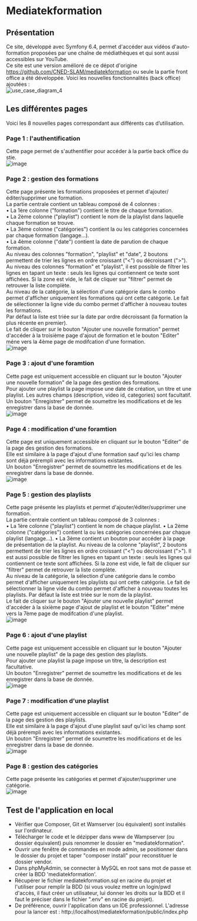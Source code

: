 # Mediatekformation
## Présentation
Ce site, développé avec Symfony 6.4, permet d'accéder aux vidéos d'auto-formation proposées par une chaîne de médiathèques et qui sont aussi accessibles sur YouTube.<br> 
Ce site est une version amélioré de ce dépot d'origine https://github.com/CNED-SLAM/mediatekformation ou seule la partie front office a été développée. Voici les nouvelles fonctionnalités (back office) ajoutées :<br>
![use_case_diagram_4](https://github.com/user-attachments/assets/0d57c507-4c45-4bca-9721-e98ba3b9bcbc)
## Les différentes pages
Voici les 8 nouvelles pages correspondant aux différents cas d’utilisation.
### Page 1 : l'authentification
Cette page permet de s'authentifier pour accéder à la partie back office du stie.<br>
![image](https://github.com/user-attachments/assets/9220a572-55f2-4d94-ad4f-35ab9199fc40)
### Page 2 : gestion des formations
Cette page présente les formations proposées et permet d'ajouter/éditer/supprimer une formation.<br>
La partie centrale contient un tableau composé de 4 colonnes :<br>
•	La 1ère colonne ("formation") contient le titre de chaque formation.<br>
•	La 2ème colonne ("playlist") contient le nom de la playlist dans laquelle chaque formation se trouve.<br>
•	La 3ème colonne ("catégories") contient la ou les catégories concernées par chaque formation (langage…).<br>
•	La 4ème colonne ("date") contient la date de parution de chaque formation.<br>
Au niveau des colonnes "formation", "playlist" et "date", 2 boutons permettent de trier les lignes en ordre croissant ("<") ou décroissant (">").<br>
Au niveau des colonnes "formation" et "playlist", il est possible de filtrer les lignes en tapant un texte : seuls les lignes qui contiennent ce texte sont affichées. Si la zone est vide, le fait de cliquer sur "filtrer" permet de retrouver la liste complète.<br> 
Au niveau de la catégorie, la sélection d'une catégorie dans le combo permet d'afficher uniquement les formations qui ont cette catégorie. Le fait de sélectionner la ligne vide du combo permet d'afficher à nouveau toutes les formations.<br>
Par défaut la liste est triée sur la date par ordre décroissant (la formation la plus récente en premier).<br>
Le fait de cliquer sur le bouton "Ajouter une nouvelle formation" permet d'accéder à la troisième page d'ajout de formation et le bouton "Editer" méne vers la 4ème page de modifcation d'une formation.<br>
![image](https://github.com/user-attachments/assets/c2012558-1aa4-4c24-b376-96bc62479f00)
### Page 3 : ajout d'une foramtion
Cette page est uniquement accessible en cliquant sur le bouton "Ajouter une nouvelle formation" de la page des gestion des formations.<br>
Pour ajouter une playlist la page impose une date de création, un titre et une playlist. Les autres champs (description, video id, categories) sont facultatif.<br>
Un bouton "Enregistrer" permet de soumettre les modifications et de les enregistrer dans la base de donnée.<br>
![image](https://github.com/user-attachments/assets/d66da689-14bb-46cd-b69c-52ba81e40390)
### Page 4 : modification d'une foramtion
Cette page est uniquement accessible en cliquant sur le bouton "Editer" de la page des gestion des formations.<br>
Elle est similaire à la page d'ajout d'une formation sauf qu'ici les champ sont déjà prérempli avec les informations existantes.<br>
Un bouton "Enregistrer" permet de soumettre les modifications et de les enregistrer dans la base de donnée.<br>
![image](https://github.com/user-attachments/assets/88eb3796-6960-4cc8-9702-ffa35d63ce80)
### Page 5 : gestion des playlists
Cette page présente les playlists et permet d'ajouter/éditer/supprimer une formation.<br>
La partie centrale contient un tableau composé de 3 colonnes :<br>
•	La 1ère colonne ("playlist") contient le nom de chaque playlist.
•	La 2ème colonne ("catégories") contient la ou les catégories concernées par chaque playlist (langage…).
•	La 3ème contient un bouton pour accéder à la page de présentation de la playlist.
Au niveau de la colonne "playlist", 2 boutons permettent de trier les lignes en ordre croissant ("<") ou décroissant (">"). Il est aussi possible de filtrer les lignes en tapant un texte : seuls les lignes qui contiennent ce texte sont affichées. Si la zone est vide, le fait de cliquer sur "filtrer" permet de retrouver la liste complète.<br>
Au niveau de la catégorie, la sélection d'une catégorie dans le combo permet d'afficher uniquement les playlists qui ont cette catégorie. Le fait de sélectionner la ligne vide du combo permet d'afficher à nouveau toutes les playlists.
Par défaut la liste est triée sur le nom de la playlist.<br>
Le fait de cliquer sur le bouton "Ajouter une nouvelle playlist" permet d'accéder à la sixième page d'ajout de playlist et le bouton "Editer" méne vers la 7ème page de modifcation d'une playlist.<br>
![image](https://github.com/user-attachments/assets/72276ad2-80da-4888-beaf-bc79416f12c0)
### Page 6 : ajout d'une playlist
Cette page est uniquement accessible en cliquant sur le bouton "Ajouter une nouvelle playlist" de la page des gestion des playlists.<br>
Pour ajouter une playlist la page impose un titre, la description est facultative.<br>
Un bouton "Enregistrer" permet de soumettre les modifications et de les enregistrer dans la base de donnée.<br>
![image](https://github.com/user-attachments/assets/f3b7da3a-a918-492a-920f-4a83b60f9687)
### Page 7 : modification d'une playlist
Cette page est uniquement accessible en cliquant sur le bouton "Editer" de la page des gestion des playlists.<br>
Elle est similaire à la page d'ajout d'une playlist sauf qu'ici les champ sont déjà prérempli avec les informations existantes.<br>
Un bouton "Enregistrer" permet de soumettre les modifications et de les enregistrer dans la base de donnée.<br>
![image](https://github.com/user-attachments/assets/548317ab-e70b-4f2a-84cd-ac0e9af8ae43)
### Page 8 : gestion des catégories
Cette page présente les catégories et permet d'ajouter/supprimer une catégorie.<br>
![image](https://github.com/user-attachments/assets/af47d830-b8fd-4172-bf07-dd4b9996ae61)

## Test de l'application en local
- Vérifier que Composer, Git et Wamserver (ou équivalent) sont installés sur l'ordinateur.
- Télécharger le code et le dézipper dans www de Wampserver (ou dossier équivalent) puis renommer le dossier en "mediatekformation".<br>
- Ouvrir une fenêtre de commandes en mode admin, se positionner dans le dossier du projet et taper "composer install" pour reconstituer le dossier vendor.<br>
- Dans phpMyAdmin, se connecter à MySQL en root sans mot de passe et créer la BDD 'mediatekformation'.<br>
- Récupérer le fichier mediatekformation.sql en racine du projet et l'utiliser pour remplir la BDD (si vous voulez mettre un login/pwd d'accès, il faut créer un utilisateur, lui donner les droits sur la BDD et il faut le préciser dans le fichier ".env" en racine du projet).<br>
- De préférence, ouvrir l'application dans un IDE professionnel. L'adresse pour la lancer est : http://localhost/mediatekformation/public/index.php<br>

